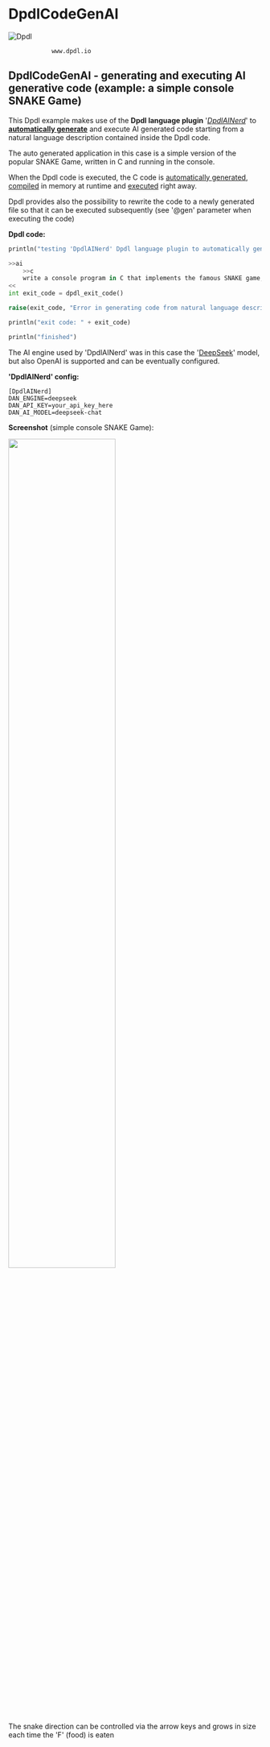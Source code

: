 # DpdlCodeGenAI

![Dpdl](https://www.dpdl.io/images/dpdl-io.png)

				www.dpdl.io



## DpdlCodeGenAI - generating and executing AI generative code (example: a simple console SNAKE Game)

This Dpdl example makes use of the **Dpdl language plugin** '<em>[DpdlAINerd](https://github.com/Dpdl-io/DpdlEngine/blob/main/doc/DpdlAINerd.md)</em>' to <ins>**automatically generate**</ins> and execute AI generated code  starting from a natural language description contained inside the Dpdl code.

The auto generated application in this case is a simple version of the popular SNAKE Game, written in C and running in the console.

When the Dpdl code is executed, the C code is <ins>automatically generated</ins>, <ins>compiled</ins> in memory at runtime and <ins>executed</ins> right away.

Dpdl provides also the possibility to rewrite the code to a newly generated file so that it can be executed subsequently (see '@gen' parameter when executing the code) 

**Dpdl code:**

```python
println("testing 'DpdlAINerd' Dpdl language plugin to automatically generate and execute code...")

>>ai
	>>c
	write a console program in C that implements the famous SNAKE game, with colorful graphics using ncurses colors
<<
int exit_code = dpdl_exit_code()

raise(exit_code, "Error in generating code from natural language description")

println("exit code: " + exit_code)

println("finished")
```

The AI engine used by 'DpdlAINerd' was in this case the '[DeepSeek](https://www.deepseek.com)' model, but also OpenAI is supported and can be eventually configured.

**'DpdlAINerd' config:**

```
[DpdlAINerd]
DAN_ENGINE=deepseek
DAN_API_KEY=your_api_key_here
DAN_AI_MODEL=deepseek-chat
```

**Screenshot** (simple console SNAKE Game):

<img src="https://www.dpdl.io/images/platform/examples/dpdlcodegenai/dpdlcodegenai_game_snake.png" width="65%" height="65%">

The snake direction can be controlled via the arrow keys and grows in size each time the 'F' (food) is eaten







 
